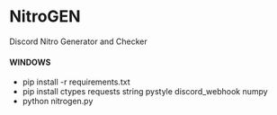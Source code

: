 # NitroGEN
Discord Nitro Generator and Checker



#### WINDOWS ####
+ pip install -r requirements.txt
+ pip install ctypes requests string pystyle discord_webhook numpy
+ python nitrogen.py
